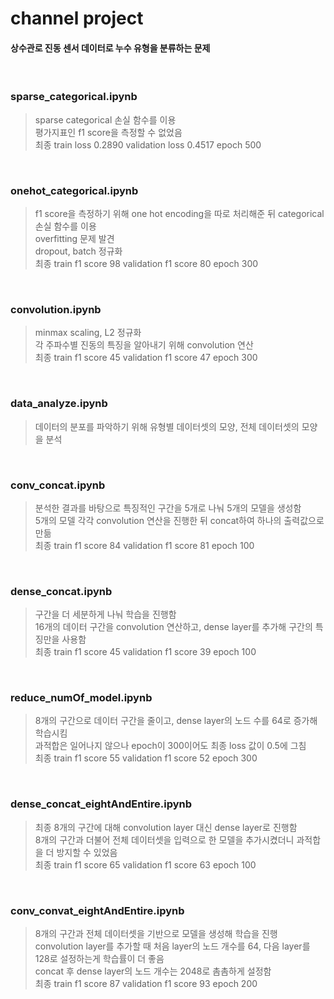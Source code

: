 # channel project

#### 상수관로 진동 센서 데이터로 누수 유형을 분류하는 문제

<br/>

### sparse_categorical.ipynb
> sparse categorical 손실 함수를 이용 <br/>
> 평가지표인 f1 score을 측정할 수 없었음 <br/>
> 최종 train loss 0.2890 validation loss 0.4517 epoch 500

<br/>

### onehot_categorical.ipynb
> f1 score을 측정하기 위해 one hot encoding을 따로 처리해준 뒤 categorical 손실 함수를 이용 <br/>
> overfitting 문제 발견 <br/>
> dropout, batch 정규화 <br/>
> 최종 train f1 score 98 validation f1 score 80 epoch 300

<br/>

### convolution.ipynb
> minmax scaling, L2 정규화  <br/>
> 각 주파수별 진동의 특징을 알아내기 위해 convolution 연산 <br/>
> 최종 train f1 score 45 validation f1 score 47 epoch 300

<br/>

### data_analyze.ipynb
> 데이터의 분포를 파악하기 위해 유형별 데이터셋의 모양, 전체 데이터셋의 모양을 분석

<br/>

### conv_concat.ipynb
> 분석한 결과를 바탕으로 특징적인 구간을 5개로 나눠 5개의 모델을 생성함 <br/>
> 5개의 모델 각각 convolution 연산을 진행한 뒤 concat하여 하나의 출력값으로 만듦 <br/>
> 최종 train f1 score 84 validation f1 score 81 epoch 100

<br/>

### dense_concat.ipynb
> 구간을 더 세분하게 나눠 학습을 진행함 <br/>
> 16개의 데이터 구간을 convolution 연산하고, dense layer를 추가해 구간의 특징만을 사용함  <br/>
> 최종 train f1 score 45 validation f1 score 39 epoch 100

<br/>

### reduce_numOf_model.ipynb
> 8개의 구간으로 데이터 구간을 줄이고, dense layer의 노드 수를 64로 증가해 학습시킴 <br/>
> 과적합은 일어나지 않으나 epoch이 300이어도 최종 loss 값이 0.5에 그침 <br/>
> 최종 train f1 score 55 validation f1 score 52 epoch 300

<br/>

### dense_concat_eightAndEntire.ipynb 
> 최종 8개의 구간에 대해 convolution layer 대신 dense layer로 진행함 <br/>
> 8개의 구간과 더불어 전체 데이터셋을 입력으로 한 모델을 추가시켰더니 과적합을 더 방지할 수 있었음 <br/>
> 최종 train f1 score 65 validation f1 score 63 epoch 100

<br/>

### conv_convat_eightAndEntire.ipynb
> 8개의 구간과 전체 데이터셋을 기반으로 모델을 생성해 학습을 진행 <br/>
> convolution layer를 추가할 때 처음 layer의 노드 개수를 64, 다음 layer를 128로 설정하는게 학습률이 더 좋음 <br/>
> concat 후 dense layer의 노드 개수는 2048로 촘촘하게 설정함 <br/>
> 최종 train f1 score 87 validation f1 score 93 epoch 200
